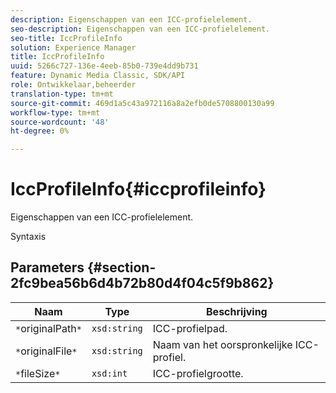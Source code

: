 ```yaml
---
description: Eigenschappen van een ICC-profielelement.
seo-description: Eigenschappen van een ICC-profielelement.
seo-title: IccProfileInfo
solution: Experience Manager
title: IccProfileInfo
uuid: 5266c727-136e-4eeb-85b0-739e4dd9b731
feature: Dynamic Media Classic, SDK/API
role: Ontwikkelaar,beheerder
translation-type: tm+mt
source-git-commit: 469d1a5c43a972116a8a2efb0de5708800130a99
workflow-type: tm+mt
source-wordcount: '48'
ht-degree: 0%

---
```



# IccProfileInfo{#iccprofileinfo}

Eigenschappen van een ICC-profielelement.

Syntaxis

## Parameters {#section-2fc9bea56b6d4b72b80d4f04c5f9b862}

| Naam | Type | Beschrijving |
|---|---|---|
| `*`originalPath`*` | `xsd:string` | ICC-profielpad. |
| `*`originalFile`*` | `xsd:string` | Naam van het oorspronkelijke ICC-profiel. |
| `*`fileSize`*` | `xsd:int` | ICC-profielgrootte. |

